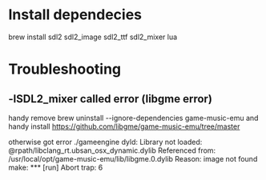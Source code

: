 # Install dependecies
brew install sdl2 sdl2_image sdl2_ttf sdl2_mixer lua

# Troubleshooting

## -lSDL2_mixer called error (libgme error)
handy remove
brew uninstall --ignore-dependencies game-music-emu
and handy install
https://github.com/libgme/game-music-emu/tree/master

otherwise got error
./gameengine
dyld: Library not loaded: @rpath/libclang_rt.ubsan_osx_dynamic.dylib
  Referenced from: /usr/local/opt/game-music-emu/lib/libgme.0.dylib
  Reason: image not found
make: *** [run] Abort trap: 6
